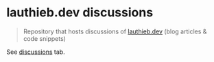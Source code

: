 # lauthieb.dev discussions

> Repository that hosts discussions of [lauthieb.dev](https://www.lauthieb.dev) (blog articles &amp; code snippets)

See [discussions](https://github.com/lauthieb/discussions/discussions) tab.
